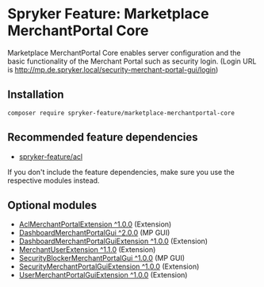 # Spryker Feature: Marketplace MerchantPortal Core

Marketplace MerchantPortal Core enables server configuration and the basic functionality of the Merchant Portal such as security login. (Login URL is http://mp.de.spryker.local/security-merchant-portal-gui/login)

## Installation

```
composer require spryker-feature/marketplace-merchantportal-core
```

## Recommended feature dependencies
- [spryker-feature/acl](https://github.com/spryker-feature/acl)

If you don't include the feature dependencies, make sure you use the respective modules instead.

## Optional modules
- [AclMerchantPortalExtension ^1.0.0](https://github.com/spryker/acl-merchant-portal-extension) (Extension)
- [DashboardMerchantPortalGui ^2.0.0](https://github.com/spryker/dashboard-merchant-portal-gui) (MP GUI)
- [DashboardMerchantPortalGuiExtension ^1.0.0](https://github.com/spryker/dashboard-merchant-portal-gui-extension) (Extension)
- [MerchantUserExtension ^1.1.0](https://github.com/spryker/merchant-user-extension) (Extension)
- [SecurityBlockerMerchantPortalGui ^1.0.0](https://github.com/spryker/security-blocker-merchant-portal-gui) (MP GUI)
- [SecurityMerchantPortalGuiExtension ^1.0.0](https://github.com/spryker/security-merchant-portal-gui-extension) (Extension)
- [UserMerchantPortalGuiExtension ^1.0.0](https://github.com/spryker/user-merchant-portal-gui-extension) (Extension)
